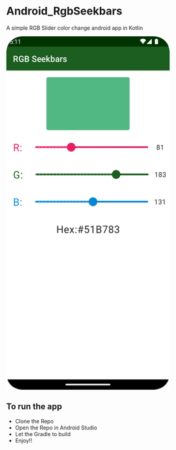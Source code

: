 # Android_RgbSeekbars
A simple RGB Slider color change  android app in Kotlin


<img src = "https://github.com/SuneelKM/Android_RgbSeekbars/blob/master/Screenshot/RGB.png" width=432 height=936>

## To run the app
* Clone the Repo
* Open the Repo in Android Studio
* Let the Gradle to build
* Enjoy!!
